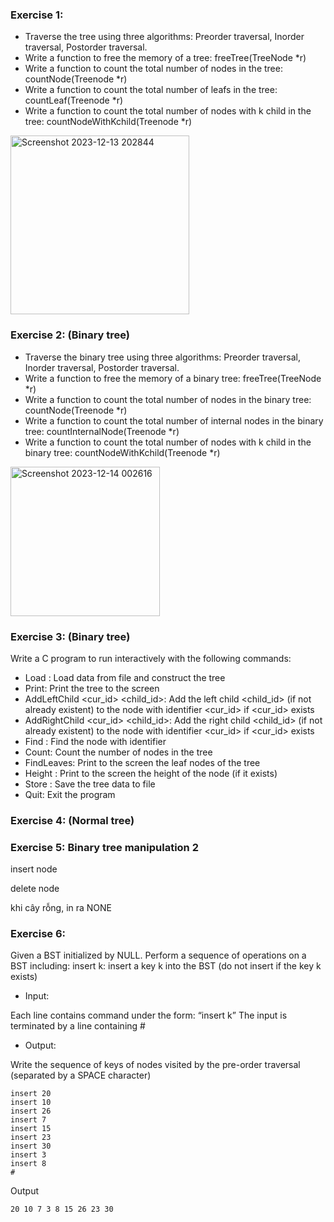 ### Exercise 1: 
- Traverse the tree using three algorithms: Preorder traversal, Inorder traversal, Postorder traversal.
- Write a function to free the memory of a tree: freeTree(TreeNode *r)
- Write a function to count the total number of nodes in the tree: countNode(Treenode *r)
- Write a function to count the total number of leafs in the tree: countLeaf(Treenode *r)
- Write a function to count the total number of nodes with k child in the tree: countNodeWithKchild(Treenode *r)
<img width="286" alt="Screenshot 2023-12-13 202844" src="https://github.com/trandung261o/c-dsa-exercises/assets/114976992/e9d74d3c-ba31-4639-9db6-f6d362c53205">

### Exercise 2: (Binary tree)
- Traverse the binary tree using three algorithms: Preorder traversal, Inorder traversal, Postorder traversal.
- Write a function to free the memory of a binary tree: freeTree(TreeNode *r)
- Write a function to count the total number of nodes in the binary tree: countNode(Treenode *r)
- Write a function to count the total number of internal nodes in the binary tree: countInternalNode(Treenode *r)
- Write a function to count the total number of nodes with k child in the binary tree: countNodeWithKchild(Treenode *r)
<img width="239" alt="Screenshot 2023-12-14 002616" src="https://github.com/trandung261o/c-dsa-exercises/assets/114976992/290a9c8e-93c8-4336-92cb-6b32578a1c02">

### Exercise 3: (Binary tree)
Write a C program to run interactively with the following commands:
- Load <filename>: Load data from file <filename> and construct the tree
- Print: Print the tree to the screen
- AddLeftChild <cur_id> <child_id>: Add the left child <child_id> (if not
already existent) to the node with identifier <cur_id> if <cur_id> exists
- AddRightChild <cur_id> <child_id>: Add the right child <child_id> (if not
already existent) to the node with identifier <cur_id> if <cur_id> exists
- Find <id>: Find the node with identifier <id>
- Count: Count the number of nodes in the tree
- FindLeaves: Print to the screen the leaf nodes of the tree
- Height <id>: Print to the screen the height of the node <id> (if it exists)
- Store <filename>: Save the tree data to file <filename>
- Quit: Exit the program

### Exercise 4: (Normal tree)
### Exercise 5: Binary tree manipulation 2
insert node

delete node

khi cây rỗng, in ra NONE
### Exercise 6: 
Given a BST initialized by NULL. Perform a sequence of operations on a BST including:
insert k: insert a key k into the BST (do not insert if the key k exists)
- Input:

Each line contains command under the form: “insert k”
The input is terminated by a line containing #
- Output:

Write the sequence of keys of nodes visited by the pre-order traversal (separated by a SPACE character)

    insert 20
    insert 10
    insert 26
    insert 7
    insert 15
    insert 23
    insert 30
    insert 3
    insert 8
    #
Output

    20 10 7 3 8 15 26 23 30

